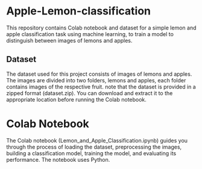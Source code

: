 # Apple-Lemon-classification
This repository contains Colab notebook and dataset for a simple lemon and apple classification task using machine learning, to train a model to distinguish between images of lemons and apples.
## Dataset 
The dataset used for this project consists of images of lemons and apples. The images are divided into two folders, lemons and apples, each folder contains images of the respective fruit.
note that the dataset is provided in a zipped format (dataset.zip). You can download and extract it to the appropriate location before running the Colab notebook.
# Colab Notebook
The Colab notebook (Lemon_and_Apple_Classification.ipynb) guides you through the process of loading the dataset, preprocessing the images, building a classification model, training the model, and evaluating its performance.
The notebook uses Python.
